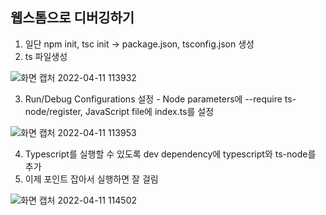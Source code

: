 ## 웹스톰으로 디버깅하기
 1. 일단 npm init,  tsc init -> package.json, tsconfig.json 생성
 2. ts 파일생성

  ![화면 캡처 2022-04-11 113932](https://user-images.githubusercontent.com/79463595/162656244-83b2441b-6729-4bd8-97c1-feb4c09c4ba9.png)
  
 3. Run/Debug Configurations 설정 -  Node parameters에 --require ts-node/register,  JavaScript file에 index.ts를 설정

![화면 캡처 2022-04-11 113953](https://user-images.githubusercontent.com/79463595/162656340-aa1791f9-cf6e-4421-92d7-a747d6a0e552.png)

4. Typescript를 실행할 수 있도록 dev dependency에 typescript와 ts-node를 추가
5. 이제 포인트 잡아서 실행하면 잘 걸림

![화면 캡처 2022-04-11 114502](https://user-images.githubusercontent.com/79463595/162656516-69cc3fc7-2f2c-43d7-b9a4-7565b5d39f4c.png)
